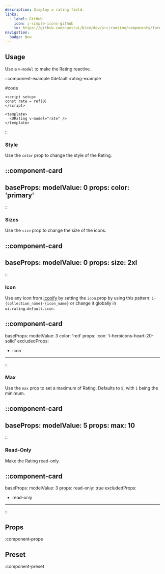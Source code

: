 ```yaml
---
description: Display a rating field.
links:
  - label: GitHub
    icon: i-simple-icons-github
    to: https://github.com/nuxt/ui/blob/dev/src/runtime/components/forms/Rating.vue
navigation:
  badge: New
---
```


## Usage

Use a `v-model` to make the Rating reactive.

::component-example
#default
:rating-example

#code
```vue
<script setup>
const rate = ref(0)
</script>

<template>
  <URating v-model="rate" />
</template>
```
::

### Style

Use the `color` prop to change the style of the Rating.

::component-card
---
baseProps:
  modelValue: 0
props:
  color: 'primary'
---
::

### Sizes

Use the `size` prop to change the size of the icons.

::component-card
---
baseProps:
  modelValue: 0
props:
  size: 2xl
---
::

### Icon

Use any icon from [Iconify](https://icones.js.org) by setting the `icon` prop by using this pattern: `i-{collection_name}-{icon_name}` or change it globally in `ui.rating.default.icon`.

::component-card
---
baseProps:
  modelValue: 3
  color: 'red' 
props:
  icon: 'i-heroicons-heart-20-solid'
excludedProps:
  - icon
---
::

### Max

Use the `max` prop to set a maximum of Rating. Defaults to `5`, with `1` being the minimum.

::component-card
---
baseProps:
  modelValue: 5
props:
  max: 10
---
::

### Read-Only

Make the Rating read-only.

::component-card
---
baseProps:
  modelValue: 3
props:
  read-only: true
excludedProps:
  - read-only
---
::

## Props

:component-props

## Preset

:component-preset
